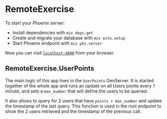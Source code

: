 # RemoteExercise

To start your Phoenix server:

  * Install dependencies with `mix deps.get`
  * Create and migrate your database with `mix ecto.setup`
  * Start Phoenix endpoint with `mix phx.server`

Now you can visit [`localhost:4000`](http://localhost:4000) from your browser.

## RemoteExercise.UserPoints

The main logic of this app lives in the `UserPoints` GenServer. It is started together of the whole app and runs an update on all Users points every 1 minute, and sets a `max_number` that will define the users to be queried.

It also allows to query for 2 users that have `points > max_number` and update the timestamp of the last query. This function is used in the root endpoint to show the 2 users retrieved and the timestamp of the previous call.
